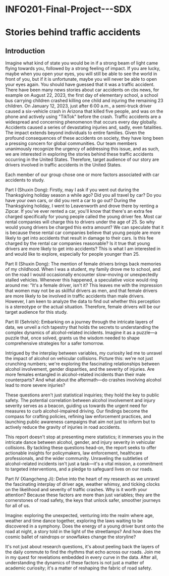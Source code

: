 # INFO201-Final-Project---SDX

# Stories behind traffic accidents

## Introduction

Imagine what kind of state you would be in if a strong beam of light came flying towards you, followed by a strong feeling of impact. If you are lucky, maybe when you open your eyes, you will still be able to see the world in front of you, but if it is unfortunate, maybe you will never be able to open your eyes again. You should have guessed that it was a traffic accident. There have been many news stories about car accidents on cbs news, for example on August 22, 2023, the first day of elementary school, a school bus carrying children crashed killing one child and injuring the remaining 23 children. On January 12, 2023, just after 6:00 a.m., a semi-truck driver caused a six-vehicle crash in Arizona that killed five people, and was on the phone and actively using "TikTok" before the crash. Traffic accidents are a widespread and concerning phenomenon that occurs every day globally. Accidents caused a series of devastating injuries and, sadly, even fatalities. The impact extends beyond individuals to entire families. Given the profound consequences of these accidents on society, they have long been a pressing concern for global communities. Our team members unanimously recognize the urgency of addressing this issue, and as such, we are interested in exploring the stories behind these traffic accidents occurring in the United States. Therefore, target audience of our story are drivers involved in traffic accidents in the United States.

Each member of our group chose one or more factors associated with car accidents to study.

Part I (Shuxin Dong): 
Firstly, may I ask if you went out during the Thanksgiving holiday season a while ago? Did you all travel by car? Do you have your own cars, or did you rent a car to go out? During the Thanksgiving holiday, I went to Leavenworth and drove there by renting a Zipcar. If you've ever rented a car, you'll know that there's an extra fee charged specifically for young people called the young driver fee. Most car rental companies will charge this to drivers under the age of 25. So why would young drivers be charged this extra amount? We can speculate that it is because these rental car companies believe that young people are more likely to get into accidents that result in damage to their cars. Is this fee charged by the rental car companies reasonable? Is it true that young drivers are more likely to get into accidents? This is what I am interested in and would like to explore, especially for people younger than 25.

Part II (Shuxin Dong):
The mention of female drivers brings back memories of my childhood. When I was a student, my family drove me to school, and on the road I would occasionally encounter slow-moving or unexpectedly stalled vehicles. Whenever this happened, a speculative voice would ring around me: "It's a female driver, isn't it? This leaves me with the impression that women may not be as skillful drivers as men, and that female drivers are more likely to be involved in traffic accidents than male drivers. However, I am keen to analyze the data to find out whether this perception is a stereotype or the actual situation. Therefore, female drivers will be our target audience for this study.

Part III (Sehrish):
Embarking on a journey through the intricate layers of data, we unveil a rich tapestry that holds the secrets to understanding the complex dynamics of alcohol-related incidents. Imagine it as a puzzle—a puzzle that, once solved, grants us the wisdom needed to shape comprehensive strategies for a safer tomorrow.

Intrigued by the interplay between variables, my curiosity led me to unravel the impact of alcohol on vehicular collisions. Picture this: we're not just crunching numbers; we're exploring the fascinating relationships between alcohol involvement, gender disparities, and the severity of injuries. Are more females entangled in alcohol-related incidents than their male counterparts? And what about the aftermath—do crashes involving alcohol lead to more severe injuries?

These questions aren't just statistical inquiries; they hold the key to public safety. The potential correlation between alcohol involvement and injury severity serves as a beacon, guiding us towards the urgent need for measures to curb alcohol-impaired driving. Our findings become the compass for crafting policies, refining law enforcement practices, and launching public awareness campaigns that aim not just to inform but to actively reduce the gravity of injuries in road accidents.

This report doesn't stop at presenting mere statistics; it immerses you in the intricate dance between alcohol, gender, and injury severity in vehicular collisions. By tackling these questions head-on, the report seeks to offer actionable insights for policymakers, law enforcement, healthcare professionals, and the wider community. Unraveling the subtleties of alcohol-related incidents isn't just a task—it's a vital mission, a commitment to targeted interventions, and a pledge to safeguard lives on our roads.


Part IV (Xiangcheng Ji):
Delve into the heart of my research as we unravel the fascinating interplay of driver age, weather whimsy, and ticking clocks on the likelihood and severity of traffic crashes. Why is it worth your attention? Because these factors are more than just variables; they are the cornerstones of road safety, the keys that unlock safer, smoother journeys for all of us.

Imagine: exploring the unexpected, venturing into the realm where age, weather and time dance together, exploring the laws waiting to be discovered in a symphony. Does the energy of a young driver burst onto the road at night, a story told in the light of the streetlamps? And how does the cosmic ballet of raindrops or snowflakes change the storyline?

It's not just about research questions, it's about peeling back the layers of the daily commute to find the rhythms that echo across our roads. Join me in my quest for revelations embedded in every curve in the data. After all, understanding the dynamics of these factors is not just a matter of academic curiosity; it's a matter of reshaping the fabric of road safety.